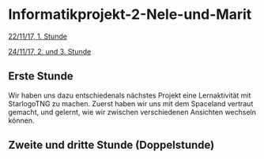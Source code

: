 # Informatikprojekt-2-Nele-und-Marit

[22/11/17, 1. Stunde](#1)

[24/11/17, 2. und 3. Stunde](#2)

## Erste Stunde <a name="1"></a>

Wir haben uns dazu entschiedenals nächstes Projekt eine Lernaktivität mit StarlogoTNG zu machen.
Zuerst haben wir uns mit dem Spaceland vertraut gemacht, und gelernt, wie wir zwischen verschiedenen Ansichten wechseln können.


## Zweite und dritte Stunde <a name="2"></a> (Doppelstunde)

